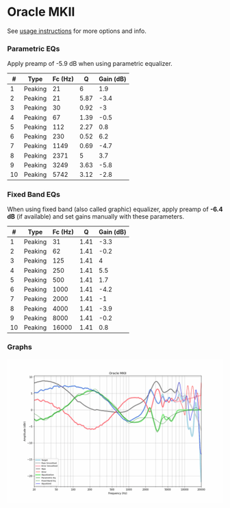 # Oracle MKII
See [usage instructions](https://github.com/jaakkopasanen/AutoEq#usage) for more options and info.

### Parametric EQs
Apply preamp of -5.9 dB when using parametric equalizer.

|   # | Type    |   Fc (Hz) |    Q |   Gain (dB) |
|-----|---------|-----------|------|-------------|
|   1 | Peaking |        21 | 6    |         1.9 |
|   2 | Peaking |        21 | 5.87 |        -3.4 |
|   3 | Peaking |        30 | 0.92 |        -3   |
|   4 | Peaking |        67 | 1.39 |        -0.5 |
|   5 | Peaking |       112 | 2.27 |         0.8 |
|   6 | Peaking |       230 | 0.52 |         6.2 |
|   7 | Peaking |      1149 | 0.69 |        -4.7 |
|   8 | Peaking |      2371 | 5    |         3.7 |
|   9 | Peaking |      3249 | 3.63 |        -5.8 |
|  10 | Peaking |      5742 | 3.12 |        -2.8 |

### Fixed Band EQs
When using fixed band (also called graphic) equalizer, apply preamp of **-6.4 dB** (if available) and set gains manually with these parameters.

|   # | Type    |   Fc (Hz) |    Q |   Gain (dB) |
|-----|---------|-----------|------|-------------|
|   1 | Peaking |        31 | 1.41 |        -3.3 |
|   2 | Peaking |        62 | 1.41 |        -0.2 |
|   3 | Peaking |       125 | 1.41 |         4   |
|   4 | Peaking |       250 | 1.41 |         5.5 |
|   5 | Peaking |       500 | 1.41 |         1.7 |
|   6 | Peaking |      1000 | 1.41 |        -4.2 |
|   7 | Peaking |      2000 | 1.41 |        -1   |
|   8 | Peaking |      4000 | 1.41 |        -3.9 |
|   9 | Peaking |      8000 | 1.41 |        -0.2 |
|  10 | Peaking |     16000 | 1.41 |         0.8 |

### Graphs
![](./Oracle%20MKII.png)

